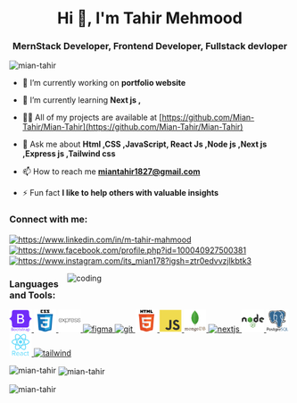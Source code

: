 <h1 align="center">Hi 👋, I'm Tahir Mehmood</h1>
<h3 align="center">MernStack Developer, Frontend Developer, Fullstack devloper</h3>

<p align="left"> <img src="https://komarev.com/ghpvc/?username=mian-tahir&label=Profile%20views&color=0e75b6&style=flat" alt="mian-tahir" /> </p>

- 🔭 I’m currently working on **portfolio website**

- 🌱 I’m currently learning **Next js ,**

- 👨‍💻 All of my projects are available at [https://github.com/Mian-Tahir/Mian-Tahir](https://github.com/Mian-Tahir/Mian-Tahir)

- 💬 Ask me about **Html ,CSS ,JavaScript, React Js ,Node js ,Next js ,Express js ,Tailwind css**

- 📫 How to reach me **miantahir1827@gmail.com**

- ⚡ Fun fact **I like to help others with valuable insights**

<h3 align="left">Connect with me:</h3>
<p align="left">
<a href="https://linkedin.com/in/https://www.linkedin.com/in/m-tahir-mahmood" target="blank"><img align="center" src="https://raw.githubusercontent.com/rahuldkjain/github-profile-readme-generator/master/src/images/icons/Social/linked-in-alt.svg" alt="https://www.linkedin.com/in/m-tahir-mahmood" height="30" width="40" /></a>
<a href="https://fb.com/https://www.facebook.com/profile.php?id=100040927500381" target="blank"><img align="center" src="https://raw.githubusercontent.com/rahuldkjain/github-profile-readme-generator/master/src/images/icons/Social/facebook.svg" alt="https://www.facebook.com/profile.php?id=100040927500381" height="30" width="40" /></a>
<a href="https://instagram.com/https://www.instagram.com/its_mian178?igsh=ztr0edvvzjlkbtk3" target="blank"><img align="center" src="https://raw.githubusercontent.com/rahuldkjain/github-profile-readme-generator/master/src/images/icons/Social/instagram.svg" alt="https://www.instagram.com/its_mian178?igsh=ztr0edvvzjlkbtk3" height="30" width="40" /></a>
</p>

<img align="right" alt= "coding" width="400" src="https://cdn.dribbble.com/users/1059583/screenshots/4171367/media/34e69eb61a7bd8dea1c957a8b82605a7.gif" alt="mian-tahir" />

<h3 align="left">Languages and Tools:</h3>
<p align="left"> <a href="https://getbootstrap.com" target="_blank" rel="noreferrer"> <img src="https://raw.githubusercontent.com/devicons/devicon/master/icons/bootstrap/bootstrap-plain-wordmark.svg" alt="bootstrap" width="40" height="40"/> </a> <a href="https://www.w3schools.com/css/" target="_blank" rel="noreferrer"> <img src="https://raw.githubusercontent.com/devicons/devicon/master/icons/css3/css3-original-wordmark.svg" alt="css3" width="40" height="40"/> </a> <a href="https://expressjs.com" target="_blank" rel="noreferrer"> <img src="https://raw.githubusercontent.com/devicons/devicon/master/icons/express/express-original-wordmark.svg" alt="express" width="40" height="40"/> </a> <a href="https://www.figma.com/" target="_blank" rel="noreferrer"> <img src="https://www.vectorlogo.zone/logos/figma/figma-icon.svg" alt="figma" width="40" height="40"/> </a> <a href="https://git-scm.com/" target="_blank" rel="noreferrer"> <img src="https://www.vectorlogo.zone/logos/git-scm/git-scm-icon.svg" alt="git" width="40" height="40"/> </a> <a href="https://www.w3.org/html/" target="_blank" rel="noreferrer"> <img src="https://raw.githubusercontent.com/devicons/devicon/master/icons/html5/html5-original-wordmark.svg" alt="html5" width="40" height="40"/> </a> <a href="https://developer.mozilla.org/en-US/docs/Web/JavaScript" target="_blank" rel="noreferrer"> <img src="https://raw.githubusercontent.com/devicons/devicon/master/icons/javascript/javascript-original.svg" alt="javascript" width="40" height="40"/> </a> <a href="https://www.mongodb.com/" target="_blank" rel="noreferrer"> <img src="https://raw.githubusercontent.com/devicons/devicon/master/icons/mongodb/mongodb-original-wordmark.svg" alt="mongodb" width="40" height="40"/> </a> <a href="https://nextjs.org/" target="_blank" rel="noreferrer"> <img src="https://cdn.worldvectorlogo.com/logos/nextjs-2.svg" alt="nextjs" width="40" height="40"/> </a> <a href="https://nodejs.org" target="_blank" rel="noreferrer"> <img src="https://raw.githubusercontent.com/devicons/devicon/master/icons/nodejs/nodejs-original-wordmark.svg" alt="nodejs" width="40" height="40"/> </a> <a href="https://www.postgresql.org" target="_blank" rel="noreferrer"> <img src="https://raw.githubusercontent.com/devicons/devicon/master/icons/postgresql/postgresql-original-wordmark.svg" alt="postgresql" width="40" height="40"/> </a> <a href="https://reactjs.org/" target="_blank" rel="noreferrer"> <img src="https://raw.githubusercontent.com/devicons/devicon/master/icons/react/react-original-wordmark.svg" alt="react" width="40" height="40"/> </a> <a href="https://tailwindcss.com/" target="_blank" rel="noreferrer"> <img src="https://www.vectorlogo.zone/logos/tailwindcss/tailwindcss-icon.svg" alt="tailwind" width="40" height="40"/> </a> </p>

<p><img align="left" src="https://github-readme-stats.vercel.app/api/top-langs?username=mian-tahir&show_icons=true&locale=en&layout=compact" alt="mian-tahir" /></p>

<p>&nbsp;<img align="center" src="https://github-readme-stats.vercel.app/api?username=mian-tahir&show_icons=true&locale=en" alt="mian-tahir" /></p>

<p><img align="center" src="https://github-readme-streak-stats.herokuapp.com/?user=mian-tahir&" alt="mian-tahir" /></p>
